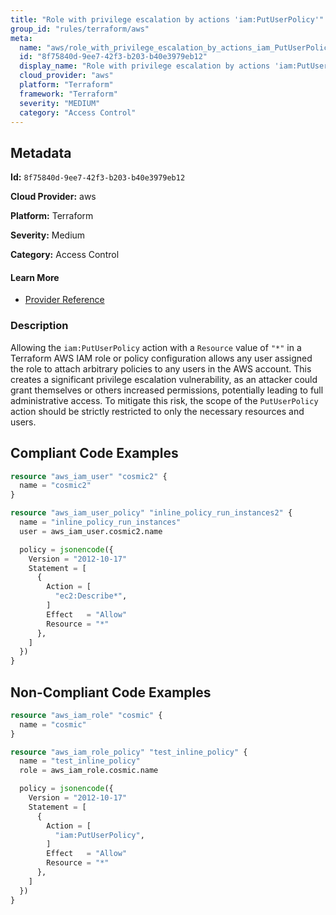 ```yaml
---
title: "Role with privilege escalation by actions 'iam:PutUserPolicy'"
group_id: "rules/terraform/aws"
meta:
  name: "aws/role_with_privilege_escalation_by_actions_iam_PutUserPolicy"
  id: "8f75840d-9ee7-42f3-b203-b40e3979eb12"
  display_name: "Role with privilege escalation by actions 'iam:PutUserPolicy'"
  cloud_provider: "aws"
  platform: "Terraform"
  framework: "Terraform"
  severity: "MEDIUM"
  category: "Access Control"
---
```

## Metadata

**Id:** `8f75840d-9ee7-42f3-b203-b40e3979eb12`

**Cloud Provider:** aws

**Platform:** Terraform

**Severity:** Medium

**Category:** Access Control

#### Learn More

 - [Provider Reference](https://registry.terraform.io/providers/hashicorp/aws/latest/docs/resources/iam_role_policy#policy)

### Description

 Allowing the `iam:PutUserPolicy` action with a `Resource` value of `"*"` in a Terraform AWS IAM role or policy configuration allows any user assigned the role to attach arbitrary policies to any users in the AWS account. This creates a significant privilege escalation vulnerability, as an attacker could grant themselves or others increased permissions, potentially leading to full administrative access. To mitigate this risk, the scope of the `PutUserPolicy` action should be strictly restricted to only the necessary resources and users.


## Compliant Code Examples
```terraform
resource "aws_iam_user" "cosmic2" {
  name = "cosmic2"
}

resource "aws_iam_user_policy" "inline_policy_run_instances2" {
  name = "inline_policy_run_instances"
  user = aws_iam_user.cosmic2.name

  policy = jsonencode({
    Version = "2012-10-17"
    Statement = [
      {
        Action = [
          "ec2:Describe*",
        ]
        Effect   = "Allow"
        Resource = "*"
      },
    ]
  })
}

```
## Non-Compliant Code Examples
```terraform
resource "aws_iam_role" "cosmic" {
  name = "cosmic"
}

resource "aws_iam_role_policy" "test_inline_policy" {
  name = "test_inline_policy"
  role = aws_iam_role.cosmic.name

  policy = jsonencode({
    Version = "2012-10-17"
    Statement = [
      {
        Action = [
          "iam:PutUserPolicy",
        ]
        Effect   = "Allow"
        Resource = "*"
      },
    ]
  })
}


```